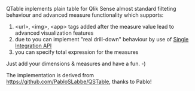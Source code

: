 QTable inplements plain table for Qlik Sense almost standard filteting behaviour and advanced measure functionality which supports:
1. \<url\>, \<img\>, \<app\> tags added after the measure value lead to advanced visualization features
2. due to <url> you can implement "real drill-down" behaviour by use of [Single Integration API](https://help.qlik.com/en-US/sense-developer/May2022/Subsystems/APIs/Content/Sense_ClientAPIs/single-integration-api.htm)
3. you can specify total expression for the measures

Just add your dimensions & measures and have a fun. -)

The implementation is derived from https://github.com/PabloSLabbe/QSTable, thanks to Pablo!
